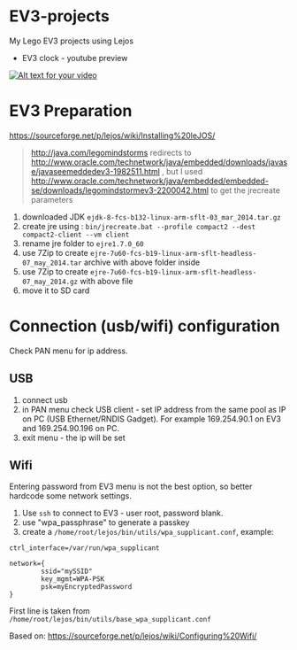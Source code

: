 EV3-projects
============

My Lego EV3 projects using Lejos

- EV3 clock - youtube preview 

[![Alt text for your video](http://img.youtube.com/vi/8ECvObJr_io/0.jpg)](http://www.youtube.com/watch?v=8ECvObJr_io)

# EV3 Preparation

https://sourceforge.net/p/lejos/wiki/Installing%20leJOS/

>http://java.com/legomindstorms redirects to http://www.oracle.com/technetwork/java/embedded/downloads/javase/javaseemeddedev3-1982511.html
, but I used http://www.oracle.com/technetwork/java/embedded/embedded-se/downloads/legomindstormev3-2200042.html to get the jrecreate parameters

1. downloaded JDK `ejdk-8-fcs-b132-linux-arm-sflt-03_mar_2014.tar.gz`
2. create jre using : `bin/jrecreate.bat --profile compact2 --dest compact2-client --vm client` 
3. rename jre folder to `ejre1.7.0_60`
4. use 7Zip to create `ejre-7u60-fcs-b19-linux-arm-sflt-headless-07_may_2014.tar` archive with above folder inside
5. use 7Zip to create `ejre-7u60-fcs-b19-linux-arm-sflt-headless-07_may_2014.gz` with above file
6. move it to SD card

# Connection (usb/wifi) configuration

Check PAN menu for ip address.
## USB

1. connect usb
2. in PAN menu check USB client - set IP address from the same pool as IP on PC (USB Ethernet/RNDIS Gadget). For example 169.254.90.1 on EV3 and 169.254.90.196 on PC.
3. exit menu - the ip will be set

## Wifi

Entering password from EV3 menu is not the best option, so better hardcode some network settings.

1. Use `ssh` to connect to EV3  - user root, password blank.
2. use "wpa_passphrase" to generate a passkey
3. create a `/home/root/lejos/bin/utils/wpa_supplicant.conf`, example: 

```
ctrl_interface=/var/run/wpa_supplicant

network={
        ssid="mySSID"
		key_mgmt=WPA-PSK
        psk=myEncryptedPassword
}
```

First line is taken from `/home/root/lejos/bin/utils/base_wpa_supplicant.conf`

Based on:
https://sourceforge.net/p/lejos/wiki/Configuring%20Wifi/


